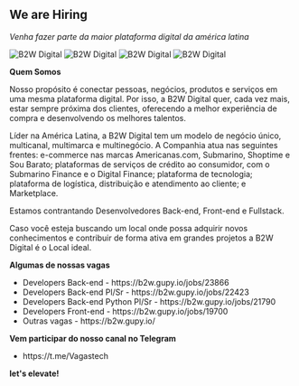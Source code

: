 ## We are Hiring
*Venha fazer parte da maior plataforma digital da américa latina*

![B2W Digital](https://b2wdigital-prod.imgix.net/upload/marcasenumeros/00001656.jpg) 
![B2W Digital](https://b2wdigital-prod.imgix.net/upload/marcasenumeros/00001653.jpg)
![B2W Digital](https://b2wdigital-prod.imgix.net/upload/marcasenumeros/00001655.jpg)
![B2W Digital](https://b2wdigital-prod.imgix.net/upload/marcasenumeros/00001654.jpg)

**Quem Somos**
<p> Nosso propósito é conectar pessoas, negócios, produtos e serviços em uma mesma plataforma digital. Por isso, a B2W Digital quer, cada vez mais, estar sempre próxima dos clientes, oferecendo a melhor experiência de compra e desenvolvendo os melhores talentos. </p>

<p> Líder na América Latina, a B2W Digital tem um modelo de negócio único, multicanal, multimarca e multinegócio. A Companhia atua nas seguintes frentes: e-commerce nas marcas Americanas.com, Submarino, Shoptime e Sou Barato; plataformas de serviços de crédito ao consumidor, com o Submarino Finance e o Digital Finance; plataforma de tecnologia; plataforma de logística, distribuição e atendimento ao cliente; e Marketplace. </p>

<p> Estamos contrantando Desenvolvedores Back-end, Front-end e Fullstack. </p>

<p> Caso você esteja buscando um local onde possa adquirir novos conhecimentos e contribuir de forma ativa em grandes projetos a B2W Digital é o Local ideal. </p>

  
**Algumas de nossas vagas**
<ul>
  <li> Developers Back-end - https://b2w.gupy.io/jobs/23866 </li>
  <li> Developers Back-end Pl/Sr - https://b2w.gupy.io/jobs/22423 </li>
  <li> Developers Back-end Python Pl/Sr - https://b2w.gupy.io/jobs/21790 </li>
  <li> Developers Front-end - https://b2w.gupy.io/jobs/19700 </li>
  <li> Outras vagas - https://b2w.gupy.io/ </li>
</ul>

**Vem participar do nosso canal no Telegram**
<ul>
  <li> https://t.me/Vagastech </li>
</ul>

**let's elevate!**
